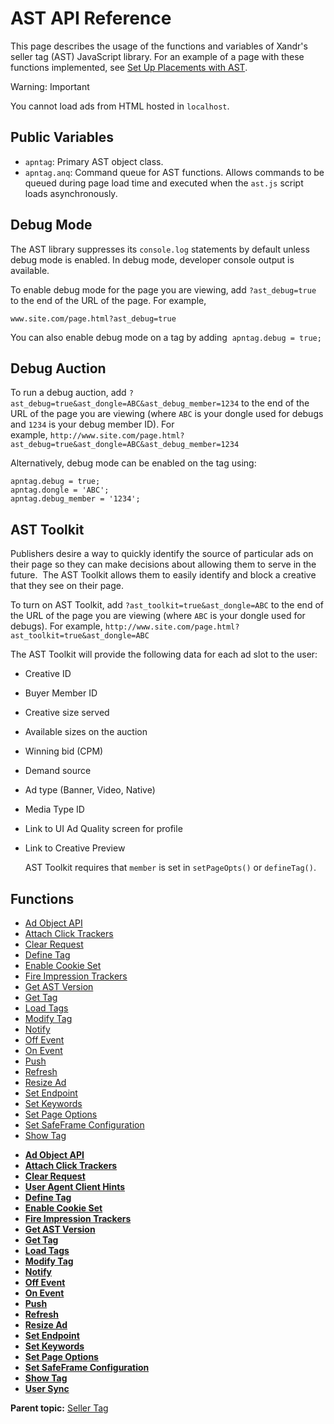 # AST API Reference

<div class="body refbody">

<div class="section">

This page describes the usage of the functions and variables of
<span class="ph">Xandr</span>'s seller tag (AST) JavaScript library. For
an example of a page with these functions implemented, see
<a href="set-up-placements-with-ast.html" class="xref">Set Up Placements
with AST</a>.

<div class="note warning">

<span class="warningtitle">Warning:</span> Important

You cannot load ads from HTML hosted in `localhost`.

</div>

</div>

<div class="section">

## Public Variables

- `apntag`: Primary AST object class.
- `apntag.anq`: Command queue for AST functions. Allows commands to be
  queued during page load time and executed when the `ast.js` script
  loads asynchronously.

</div>

<div class="section">

## Debug Mode

The AST library suppresses its `console.log` statements by default
unless debug mode is enabled. In debug mode, developer console output is
available.

To enable debug mode for the page you are viewing, add `?ast_debug=true`
to the end of the URL of the page. For example,

`www.site.com/page.html?ast_debug=true`

You can also enable debug mode on a tag by
adding  `apntag.debug = true;`

</div>

<div class="section">

## Debug Auction

To run a debug auction, add
`?ast_debug=true&ast_dongle=ABC&ast_debug_member=1234` to the end of the
URL of the page you are viewing (where `ABC` is your dongle used for
debugs and `1234` is your debug member ID). For
example, `http://www.site.com/page.html?ast_debug=true&ast_dongle=ABC&ast_debug_member=1234`

Alternatively, debug mode can be enabled on the tag using:

``` pre
apntag.debug = true;
apntag.dongle = 'ABC';
apntag.debug_member = '1234';
```

</div>

<div class="section">

## AST Toolkit

Publishers desire a way to quickly identify the source of particular ads
on their page so they can make decisions about allowing them to serve in
the future.  The AST Toolkit allows them to easily identify and block a
creative that they see on their page.

To turn on AST Toolkit, add `?ast_toolkit=true&ast_dongle=ABC` to the
end of the URL of the page you are viewing (where `ABC` is your dongle
used for debugs). For
example, `http://www.site.com/page.html?ast_toolkit=true&ast_dongle=ABC`

The AST Toolkit will provide the following data for each ad slot to the
user:

- Creative ID

- Buyer Member ID

- Creative size served

- Available sizes on the auction

- Winning bid (CPM)

- Demand source

- Ad type (Banner, Video, Native)

- Media Type ID

- Link to UI Ad Quality screen for profile

- Link to Creative Preview 

  AST Toolkit requires that `member` is set
  in `setPageOpts()` or `defineTag()`.

</div>

<div class="section">

## Functions

- <a href="ad-object-api.html" class="xref">Ad Object API</a>
- <a href="attach-click-trackers.html" class="xref">Attach Click
  Trackers</a>
- <a href="clear-request.html" class="xref">Clear Request</a>
- <a href="define-tag.html" class="xref">Define Tag</a>
- <a href="enable-cookie-set.html" class="xref">Enable Cookie Set</a>
- <a href="fire-impression-trackers.html" class="xref">Fire Impression
  Trackers</a>
- <a href="get-ast-version.html" class="xref">Get AST Version</a>
- <a href="get-tag.html" class="xref">Get Tag</a>
- <a href="load-tags.html" class="xref">Load Tags</a>
- <a href="modify-tag.html" class="xref">Modify Tag</a>
- <a href="notify.html" class="xref">Notify</a>
- <a href="off-event.html" class="xref">Off Event</a>
- <a href="on-event.html" class="xref">On Event</a>
- <a href="push.html" class="xref">Push</a>
- <a href="refresh.html" class="xref">Refresh</a>
- <a href="resize-ad.html" class="xref">Resize Ad</a>
- <a href="set-endpoint.html" class="xref">Set Endpoint</a>
- <a href="set-keywords.html" class="xref">Set Keywords</a>
- <a href="set-page-options.html" class="xref">Set Page Options</a>
- <a href="set-safeframe-configuration.html" class="xref">Set SafeFrame
  Configuration</a>
- <a href="show-tag.html" class="xref">Show Tag</a>

</div>

</div>

<div class="related-links">

- **[Ad Object API](../seller-tag/ad-object-api.html)**  
- **[Attach Click
  Trackers](../seller-tag/attach-click-trackers.html)**  
- **[Clear Request](../seller-tag/clear-request.html)**  
- **[User Agent Client
  Hints](../seller-tag/ast-client-hints-for-adserver.html)**  
- **[Define Tag](../seller-tag/define-tag.html)**  
- **[Enable Cookie Set](../seller-tag/enable-cookie-set.html)**  
- **[Fire Impression
  Trackers](../seller-tag/fire-impression-trackers.html)**  
- **[Get AST Version](../seller-tag/get-ast-version.html)**  
- **[Get Tag](../seller-tag/get-tag.html)**  
- **[Load Tags](../seller-tag/load-tags.html)**  
- **[Modify Tag](../seller-tag/modify-tag.html)**  
- **[Notify](../seller-tag/notify.html)**  
- **[Off Event](../seller-tag/off-event.html)**  
- **[On Event](../seller-tag/on-event.html)**  
- **[Push](../seller-tag/push.html)**  
- **[Refresh](../seller-tag/refresh.html)**  
- **[Resize Ad](../seller-tag/resize-ad.html)**  
- **[Set Endpoint](../seller-tag/set-endpoint.html)**  
- **[Set Keywords](../seller-tag/set-keywords.html)**  
- **[Set Page Options](../seller-tag/set-page-options.html)**  
- **[Set SafeFrame
  Configuration](../seller-tag/set-safeframe-configuration.html)**  
- **[Show Tag](../seller-tag/show-tag.html)**  
- **[User Sync](../seller-tag/user-sync.html)**  

<div class="familylinks">

<div class="parentlink">

**Parent topic:**
<a href="../seller-tag/seller-tag.html" class="link">Seller Tag</a>

</div>

</div>

</div>

